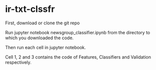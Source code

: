# ir-txt-clssfr

First, download or clone the git repo

Run jupyter notebook newsgroup_classifier.ipynb from the directory to which you downloaded the code. 

Then run each cell in jupyter notebook. 

Cell 1, 2 and 3 contains the code of Features, Classifiers and Validation respectively.